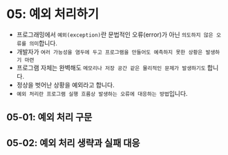 # 05: 예외 처리하기
- 프로그래밍에서 `예외(exception)`란 문법적인 오류(error)가 아닌 `의도하지 않은 오류를 의미`합니다.
- 개발자가 `여러 가능성을 염두에 두고 프로그램을 만들어도 예측하지 못한 상황은 발생하기 마련`
- 프로그램 자체는 완벽해도 `메모리나 저장 공간 같은 물리적인 문제가 발생하기도` 합니다.
- 정상을 벗어난 상황을 예외라고 합니다.
- `예외 처리란 프로그램 실행 흐름상 발생하는 오류에 대응하는 방법`입니다.

## 05-01: 예외 처리 구문
## 05-02: 예외 처리 생략과 실패 대응